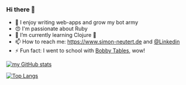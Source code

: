 ### Hi there 👋

- 🔭 I enjoy writing web-apps and grow my bot army
- 😍 I'm passionate about Ruby
- 🌱 I’m currently learning Clojure 🥰 
- 📫 How to reach me: https://www.simon-neutert.de and [@Linkedin](https://www.linkedin.com/in/simon-neutert/)
- ⚡ Fun fact: I went to school with [Bobby Tables](https://lmgtfy.app/?q=bobby+tables+sql+injection), wow!

[![my GitHub stats](https://github-readme-stats.vercel.app/api?username=simonneutert&show_icons=true&include_all_commits=true)](https://github.com/anuraghazra/github-readme-stats)

[![Top Langs](https://github-readme-stats.vercel.app/api/top-langs/?username=simonneutert&hide=jupyter%20notebook,html,css,sass)](https://github.com/anuraghazra/github-readme-stats)

<!--
**simonneutert/simonneutert** is a ✨ _special_ ✨ repository because its `README.md` (this file) appears on your GitHub profile.

Here are some ideas to get you started:

- 🔭 I’m currently working on ...
- 🌱 I’m currently learning ...
- 👯 I’m looking to collaborate on ...
- 🤔 I’m looking for help with ...
- 💬 Ask me about ...
- 📫 How to reach me: ...
- 😄 Pronouns: ...
- ⚡ Fun fact: ...
-->
